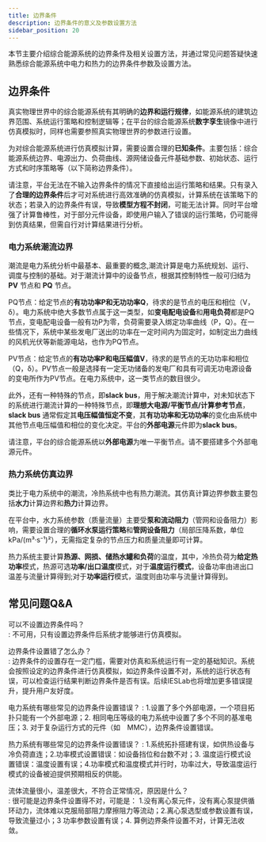```yaml
---
title: 边界条件
description: 边界条件的意义及参数设置方法
sidebar_position: 20
---
```


本节主要介绍综合能源系统的边界条件及相关设置方法，并通过常见问题答疑快速熟悉综合能源系统中电力和热力的边界条件参数及设置方法。


## 边界条件

真实物理世界中的综合能源系统有其明确的**边界和运行规律**，如能源系统的建筑边界范围、系统运行策略和控制逻辑等；在平台的综合能源系统**数字孪生**镜像中进行仿真模拟时，同样也需要参照真实物理世界的参数进行设置。

为对综合能源系统进行仿真模拟计算，需要设置合理的**已知条件**。主要包括：综合能源系统边界、电源出力、负荷曲线、源网储设备元件基础参数、初始状态、运行方式和时序策略等（以下简称边界条件）。

请注意，平台无法在不输入边界条件的情况下直接给出运行策略和结果。只有录入了**合理的边界条件**后才可对系统进行高效准确的仿真模拟，计算系统在该策略下的状态；若录入的边界条件有误，导致**模型方程不封闭**，可能无法计算。同时平台增强了计算鲁棒性，对于部分元件设备，即使用户输入了错误的运行策略，仍可能得到仿真结果，但需自行对计算结果进行分析。


### 电力系统潮流边界

潮流是电力系统分析中最基本、最重要的概念,潮流计算是电力系统规划、运行、调度与控制的基础。对于潮流计算中的设备节点，根据其控制特性一般可归结为 **PV** 节点和 **PQ** 节点。

PQ节点：给定节点的**有功功率P和无功功率Q**，待求的是节点的电压和相位（V，δ）。电力系统中绝大多数节点属于这一类型，如**变电配电设备**和**用电负荷**都是PQ节点，变电配电设备一般有功P为零，负荷需要录入绑定功率曲线（P，Q）。在一些情况下，系统中某些发电厂送出的功率在一定时间内为固定时，如制定出力曲线的风机光伏等新能源电站，也作为PQ节点。


PV节点：给定节点的**有功功率P和电压幅值V**，待求的是节点的无功功率和相位（Q，δ）。PV节点一般是选择有一定无功储备的发电厂和具有可调无功电源设备的变电所作为PV节点。在电力系统中，这一类节点的数目很少。

此外，还有一种特殊的节点，即**slack bus**，用于解决潮流计算中，对未知状态下的系统进行潮流计算的一种特殊节点，即**理想大电源/平衡节点/计算参考节点**， **slack bus** 通常假定其**电压幅值恒定不变**，其**有功功率和无功功率**的变化由系统中其他节点电压幅值和相位的变化决定。平台的**外部电源**元件即为**slack bus**。

请注意，平台的综合能源系统以**外部电源**为唯一平衡节点。请不要搭建多个外部电源元件。

### 热力系统仿真边界

类比于电力系统中的潮流，冷热系统中也有热力潮流。其仿真计算边界参数主要包括**水力**计算边界和**热力**计算边界。

在平台中，水力系统参数（质量流量）主要受**泵和流动阻力**（管网和设备阻力）影响，需要设置合理的**循环水泵运行策略**和**管网设备阻力**（局部压降系数，单位kPa/(m³·s⁻¹)²），无需指定复杂的节点压力和质量流量即可计算。

热力系统主要计算**热源、网损、储热水罐和负荷**的温度，其中，冷热负荷为**给定热功率**模式，热源可选**功率/出口温度**模式，对于**温度运行模式**，设备功率由进出口温差与流量计算得到;对于**功率运行**模式，温度则由功率与流量计算得到。


## 常见问题Q&A

可以不设置边界条件吗？  
:    不可用，只有设置边界条件后系统才能够进行仿真模拟。

边界条件设置错了怎么办？  
:    边界条件的设置存在一定门槛，需要对仿真和系统运行有一定的基础知识。系统会按照设定的边界条件进行仿真模拟，如边界条件设置不对，系统的运行状态有误，可以检查运行结果判断边界条件是否有误。后续IESLab也将增加更多错误提升，提升用户友好度。

电力系统有哪些常见的边界条件设置错误？
:    1.设置了多个外部电源，一个项目拓扑只能有一个外部电源；2. 相同电压等级的电力系统中设置了多个不同的基准电压；3. 对于复杂运行方式的元件（如　MMC），边界条件设置错误。


热力系统有哪些常见的边界条件设置错误？
:    1.系统拓扑搭建有误，如供热设备与冷负荷直连；2.功率模式设置错误：如设备挡位和台数不对；3. 温度运行模式设置错误：温度设置有误；4.功率模式和温度模式并行时，功率过大，导致温度运行模式的设备被迫提供预期相反的供能。

流体流量很小，温差很大，不符合正常情况，原因是什么？  
:    很可能是边界条件设置得不对，可能是： 1.没有离心泵元件，没有离心泵提供循环动力，流体难以克服局部阻力摩擦阻力等流动；2.离心泵选型或参数设置有误，导致流量过小；3 功率参数设置有误；4. 算例边界条件设置不对，计算无法收敛。